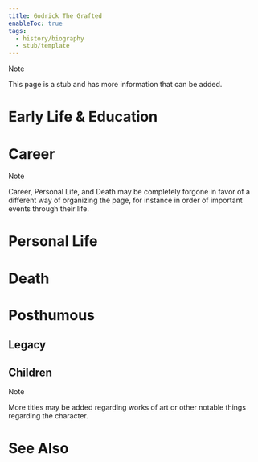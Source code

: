 ```yaml
---
title: Godrick The Grafted
enableToc: true
tags:
  - history/biography
  - stub/template
---
```


> [!note]
> This page is a stub and has more information that can be added.

# Early Life & Education

# Career

> [!note]
> Career, Personal Life, and Death may be completely forgone in favor of a different way of organizing the page, for instance in order of important events through their life.
# Personal Life

# Death

# Posthumous
## Legacy

## Children

> [!note]
> More titles may be added regarding works of art or other notable things regarding the character.

# See Also
